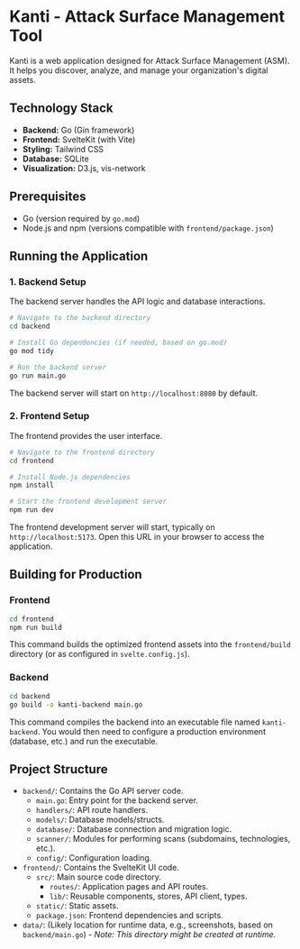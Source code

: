 # Kanti - Attack Surface Management Tool

Kanti is a web application designed for Attack Surface Management (ASM). It helps you discover, analyze, and manage your organization's digital assets.

## Technology Stack

*   **Backend:** Go (Gin framework)
*   **Frontend:** SvelteKit (with Vite)
*   **Styling:** Tailwind CSS
*   **Database:** SQLite
*   **Visualization:** D3.js, vis-network

## Prerequisites

*   Go (version required by `go.mod`)
*   Node.js and npm (versions compatible with `frontend/package.json`)

## Running the Application

### 1. Backend Setup

The backend server handles the API logic and database interactions.

```bash
# Navigate to the backend directory
cd backend

# Install Go dependencies (if needed, based on go.mod)
go mod tidy

# Run the backend server
go run main.go
```

The backend server will start on `http://localhost:8080` by default.

### 2. Frontend Setup

The frontend provides the user interface.

```bash
# Navigate to the frontend directory
cd frontend

# Install Node.js dependencies
npm install

# Start the frontend development server
npm run dev
```

The frontend development server will start, typically on `http://localhost:5173`. Open this URL in your browser to access the application.

## Building for Production

### Frontend

```bash
cd frontend
npm run build
```

This command builds the optimized frontend assets into the `frontend/build` directory (or as configured in `svelte.config.js`).

### Backend

```bash
cd backend
go build -o kanti-backend main.go
```

This command compiles the backend into an executable file named `kanti-backend`. You would then need to configure a production environment (database, etc.) and run the executable.

## Project Structure

*   `backend/`: Contains the Go API server code.
    *   `main.go`: Entry point for the backend server.
    *   `handlers/`: API route handlers.
    *   `models/`: Database models/structs.
    *   `database/`: Database connection and migration logic.
    *   `scanner/`: Modules for performing scans (subdomains, technologies, etc.).
    *   `config/`: Configuration loading.
*   `frontend/`: Contains the SvelteKit UI code.
    *   `src/`: Main source code directory.
        *   `routes/`: Application pages and API routes.
        *   `lib/`: Reusable components, stores, API client, types.
    *   `static/`: Static assets.
    *   `package.json`: Frontend dependencies and scripts.
*   `data/`: (Likely location for runtime data, e.g., screenshots, based on `backend/main.go`) - *Note: This directory might be created at runtime.*
